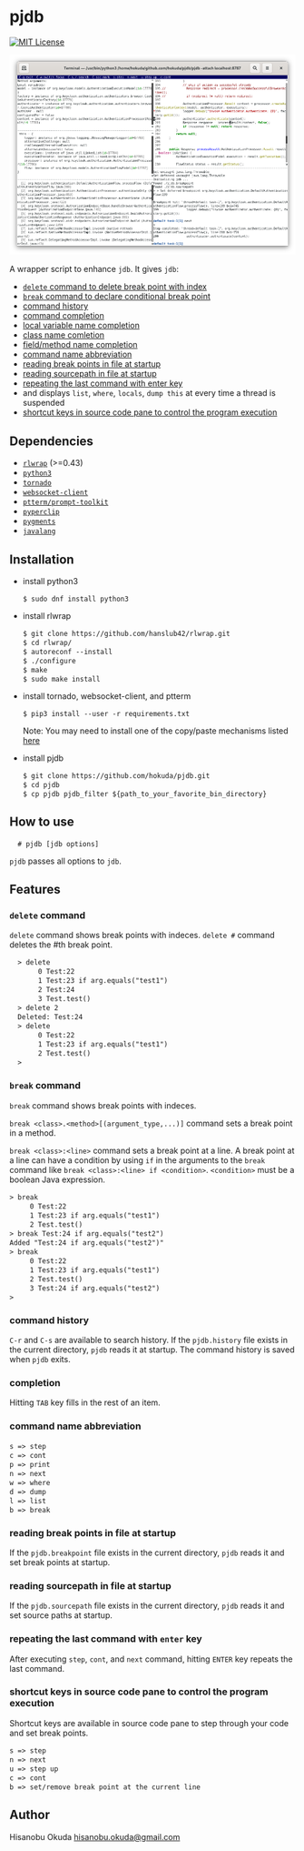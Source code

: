 pjdb
====

[![MIT License](http://img.shields.io/badge/license-MIT-blue.svg?style=flat-square)][license]

[license]: https://github.com/hokuda/pjdb/blob/master/LICENSE

![screen-shot](screen-shot.png)

A wrapper script to enhance `jdb`. It gives `jdb`:

* [`delete` command to delete break point with index](#delete-command)
* [`break` command to declare conditional break point](#break-command)
* [command history](#command-history)
* [command completion](#completion)
* [local variable name completion](#completion)
* [class name comletion](#completion)
* [field/method name completion](#completion)
* [command name abbreviation](#command-name-abbreviation)
* [reading break points in file at startup](#reading-break-points-in-file-at-startup)
* [reading sourcepath in file at startup](#reading-sourcepath-in-file-at-startup)
* [repeating the last command with enter key](#repeating-the-last-command-with-enter-key)
* and displays `list`, `where`, `locals`, `dump this` at every time a thread is suspended
* [shortcut keys in source code pane to control the program execution](#shortcut_keys_in_source_code_pane_to_control_the_program_execution)


Dependencies
------------

* [`rlwrap`](https://github.com/hanslub42/rlwrap) (>=0.43)
* [`python3`](https://www.python.org/)
* [`tornado`](http://www.tornadoweb.org/en/stable/)
* [`websocket-client`](https://github.com/websocket-client/websocket-client)
* [`ptterm/prompt-toolkit`](https://github.com/prompt-toolkit/ptterm)
* [`pyperclip`](https://github.com/asweigart/pyperclip)
* [`pygments`](https://github.com/pygments/pygments)
* [`javalang`](https://github.com/c2nes/javalang)


Installation
------------

* install python3

      $ sudo dnf install python3

* install rlwrap

      $ git clone https://github.com/hanslub42/rlwrap.git
      $ cd rlwrap/
      $ autoreconf --install
      $ ./configure 
      $ make
      $ sudo make install

* install tornado, websocket-client, and ptterm

      $ pip3 install --user -r requirements.txt

  Note: You may need to install one of the copy/paste mechanisms listed [here](https://pyperclip.readthedocs.io/en/latest/index.html#not-implemented-error)

* install pjdb

      $ git clone https://github.com/hokuda/pjdb.git
      $ cd pjdb
      $ cp pjdb pjdb_filter ${path_to_your_favorite_bin_directory}


How to use
----------

      # pjdb [jdb options]

`pjdb` passes all options to `jdb`.


Features
--------

### `delete` command

  `delete` command shows break points with indeces. `delete #` command deletes the #th break point.

      > delete
           0 Test:22
           1 Test:23 if arg.equals("test1")
           2 Test:24
           3 Test.test()
      > delete 2
      Deleted: Test:24
      > delete
           0 Test:22
           1 Test:23 if arg.equals("test1")
           2 Test.test()
      > 

### `break` command

`break` command shows break points with indeces.

`break <class>.<method>[(argument_type,...)]` command sets a break point in a method.

`break <class>:<line>` command sets a break point at a line. A break point at a line can have a condition by using `if` in the arguments to the `break` command like `break <class>:<line> if <condition>`. `<condition>` must be a boolean Java expression.

    > break
         0 Test:22
         1 Test:23 if arg.equals("test1")
         2 Test.test()
    > break Test:24 if arg.equals("test2")
    Added "Test:24 if arg.equals("test2")"
    > break
         0 Test:22
         1 Test:23 if arg.equals("test1")
         2 Test.test()
         3 Test:24 if arg.equals("test2")
    > 

### command history

`C-r` and `C-s` are available to search history. If the `pjdb.history` file exists in the current directory, `pjdb` reads it at startup. The command history is saved when `pjdb` exits.

### completion

Hitting `TAB` key fills in the rest of an item.

### command name abbreviation

    s => step
    c => cont
    p => print
    n => next
    w => where
    d => dump
    l => list
    b => break

### reading break points in file at startup

If the `pjdb.breakpoint` file exists in the current directory, `pjdb` reads it and set break points at startup.

### reading sourcepath in file at startup

If the `pjdb.sourcepath` file exists in the current directory, `pjdb` reads it and set source paths at startup.
  
### repeating the last command with `enter` key

After executing `step`, `cont`, and `next` command, hitting `ENTER` key repeats the last command.

### shortcut keys in source code pane to control the program execution

Shortcut keys are available in source code pane to step through your code and set break points.

    s => step
    n => next
    u => step up
    c => cont
    b => set/remove break point at the current line

Author
------

Hisanobu Okuda hisanobu.okuda@gmail.com
